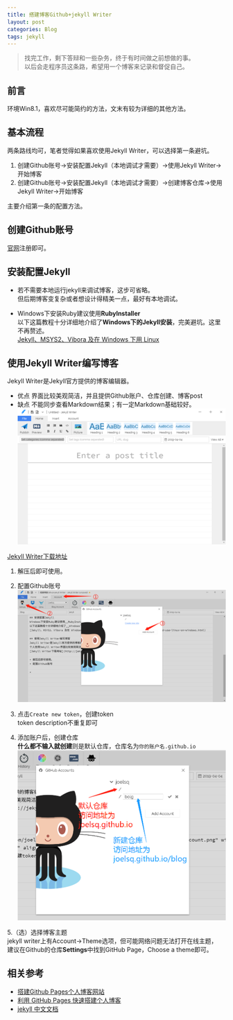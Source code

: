 ```yaml
---
title: 搭建博客Github+jekyll Writer
layout: post
categories: Blog
tags: jekyll
---
```

> 找完工作，剩下答辩和一些杂务，终于有时间做之前想做的事。  
> 以后会走程序员这条路，希望用一个博客来记录和督促自己。  
 
## 前言  
环境Win8.1，喜欢尽可能简约的方法，文末有较为详细的其他方法。

## 基本流程
两条路线均可，笔者觉得如果喜欢使用Jekyll Writer，可以选择第一条避坑。
1. 创建Github账号->安装配置Jekyll（本地调试才需要）->使用Jekyll Writer->开始博客
2. 创建Github账号->安装配置Jekyll（本地调试才需要）->创建博客仓库->使用Jekyll Writer->开始博客

主要介绍第一条的配置方法。

## 创建Github账号
[官网](https://github.com)注册即可。

## 安装配置Jekyll  

* 若不需要本地运行jekyll来调试博客，这步可省略。  
但后期博客变复杂或者想设计得精美一点，最好有本地调试。  

* Windows下安装Ruby建议使用**RubyInstaller**  
以下这篇教程十分详细地介绍了**Windows下的Jekyll安装**，完美避坑。这里不再赘述。  
[Jekyll、MSYS2、Vibora 及在 Windows 下用 Linux](https://kaffa.im/jekyll-msys2-vibora-and-use-linux-on-windows.html)  

## 使用Jekyll Writer编写博客
Jekyll Writer是Jekyll官方提供的博客编辑器。  

* 优点
界面比较美观简洁，并且提供Github账户、仓库创建、博客post
* 缺点
不能同步查看Markdown结果；有一定Markdown基础较好。
![Image Title](https://raw.githubusercontent.com/joelsq/joelsq.github.io/master/img/buildBlog-why-jekyllWriter.png)
  
[Jekyll Writer下载地址](http://jekyllwriter.com/)

1. 解压后即可使用。  

2. 配置Github账号  
![配置Github账号](https://github.com/joelsq/joelsq.github.io/raw/master/img/buildBlog-sett_account.png)

3. 点击`Create new token`，创建token  
token description不重复即可  

4. 添加账户后，创建仓库  
**什么都不输入就创建**则是默认仓库，仓库名为`你的账户名.github.io`  
![创建仓库](https://github.com/joelsq/joelsq.github.io/raw/master/img/buildBolg-new-resp.png) 
 
5.（选）选择博客主题  
jekyll writer上有Account->Theme选项，但可能网络问题无法打开在线主题，  
建议在Github的仓库**Settings**中找到GitHub Page，Choose a theme即可。

## 相关参考  
* [搭建Github Pages个人博客网站](https://blog.csdn.net/KNIGH_YUN/article/details/79774344#6)  
* [利用 GitHub Pages 快速搭建个人博客](https://www.jianshu.com/p/e68fba58f75c)  
* [jekyll 中文文档](https://www.jekyll.com.cn/docs/structe/)